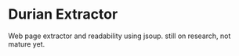 Durian Extractor
================

Web page extractor and readability using jsoup. still on research, not mature yet.

